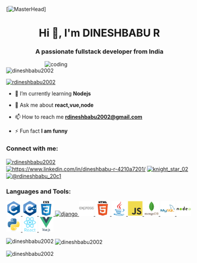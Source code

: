 [![MasterHead](https://crampete-staticfiles.s3.ap-south-1.amazonaws.com/images/blog/Full+stack+developer+resume+template.jpg)]
<h1 align="center">Hi 👋, I'm DINESHBABU R</h1>
<h3 align="center">A passionate fullstack developer from India</h3>
<img align="right" alt="coding" width="400" src="https://media.giphy.com/media/HscDLzkO8EOTmgkhQP/giphy.gif"/>
<p align="left"> <img src="https://komarev.com/ghpvc/?username=dineshbabu2002&label=Profile%20views&color=0e75b6&style=flat" alt="dineshbabu2002" /> </p>

<p align="left"> <a href="https://twitter.com/rdineshbabu2002" target="blank"><img src="https://img.shields.io/twitter/follow/rdineshbabu2002?logo=twitter&style=for-the-badge" alt="rdineshbabu2002" /></a> </p>

- 🌱 I’m currently learning **Nodejs**

- 💬 Ask me about **react,vue,node**

- 📫 How to reach me **rdineshbabu2002@gmail.com**

- ⚡ Fun fact **I am funny**

<h3 align="left">Connect with me:</h3>
<p align="left">
<a href="https://twitter.com/rdineshbabu2002" target="blank"><img align="center" src="https://raw.githubusercontent.com/rahuldkjain/github-profile-readme-generator/master/src/images/icons/Social/twitter.svg" alt="rdineshbabu2002" height="30" width="40" /></a>
<a href="https://linkedin.com/in/dineshbabu-r-4210a7201/" target="blank"><img align="center" src="https://raw.githubusercontent.com/rahuldkjain/github-profile-readme-generator/master/src/images/icons/Social/linked-in-alt.svg" alt="https://www.linkedin.com/in/dineshbabu-r-4210a7201/" height="30" width="40" /></a>
<a href="https://instagram.com/knight_star_02" target="blank"><img align="center" src="https://raw.githubusercontent.com/rahuldkjain/github-profile-readme-generator/master/src/images/icons/Social/instagram.svg" alt="knight_star_02" height="30" width="40" /></a>
<a href="https://www.hackerrank.com/rdineshbabu_20c1" target="blank"><img align="center" src="https://raw.githubusercontent.com/rahuldkjain/github-profile-readme-generator/master/src/images/icons/Social/hackerrank.svg" alt="@rdineshbabu_20c1" height="30" width="40" /></a>
</p>

<h3 align="left">Languages and Tools:</h3>
<p align="left"> <a href="https://www.cprogramming.com/" target="_blank" rel="noreferrer"> <img src="https://raw.githubusercontent.com/devicons/devicon/master/icons/c/c-original.svg" alt="c" width="40" height="40"/> </a> <a href="https://www.w3schools.com/cpp/" target="_blank" rel="noreferrer"> <img src="https://raw.githubusercontent.com/devicons/devicon/master/icons/cplusplus/cplusplus-original.svg" alt="cplusplus" width="40" height="40"/> </a> <a href="https://www.w3schools.com/css/" target="_blank" rel="noreferrer"> <img src="https://raw.githubusercontent.com/devicons/devicon/master/icons/css3/css3-original-wordmark.svg" alt="css3" width="40" height="40"/> </a> <a href="https://www.djangoproject.com/" target="_blank" rel="noreferrer"> <img src="https://cdn.worldvectorlogo.com/logos/django.svg" alt="django" width="40" height="40"/> </a> <a href="https://expressjs.com" target="_blank" rel="noreferrer"> <img src="https://raw.githubusercontent.com/devicons/devicon/master/icons/express/express-original-wordmark.svg" alt="express" width="40" height="40"/> </a> <a href="https://www.w3.org/html/" target="_blank" rel="noreferrer"> <img src="https://raw.githubusercontent.com/devicons/devicon/master/icons/html5/html5-original-wordmark.svg" alt="html5" width="40" height="40"/> </a> <a href="https://www.java.com" target="_blank" rel="noreferrer"> <img src="https://raw.githubusercontent.com/devicons/devicon/master/icons/java/java-original.svg" alt="java" width="40" height="40"/> </a> <a href="https://developer.mozilla.org/en-US/docs/Web/JavaScript" target="_blank" rel="noreferrer"> <img src="https://raw.githubusercontent.com/devicons/devicon/master/icons/javascript/javascript-original.svg" alt="javascript" width="40" height="40"/> </a> <a href="https://www.mongodb.com/" target="_blank" rel="noreferrer"> <img src="https://raw.githubusercontent.com/devicons/devicon/master/icons/mongodb/mongodb-original-wordmark.svg" alt="mongodb" width="40" height="40"/> </a> <a href="https://www.mysql.com/" target="_blank" rel="noreferrer"> <img src="https://raw.githubusercontent.com/devicons/devicon/master/icons/mysql/mysql-original-wordmark.svg" alt="mysql" width="40" height="40"/> </a> <a href="https://nodejs.org" target="_blank" rel="noreferrer"> <img src="https://raw.githubusercontent.com/devicons/devicon/master/icons/nodejs/nodejs-original-wordmark.svg" alt="nodejs" width="40" height="40"/> </a> <a href="https://www.python.org" target="_blank" rel="noreferrer"> <img src="https://raw.githubusercontent.com/devicons/devicon/master/icons/python/python-original.svg" alt="python" width="40" height="40"/> </a> <a href="https://reactjs.org/" target="_blank" rel="noreferrer"> <img src="https://raw.githubusercontent.com/devicons/devicon/master/icons/react/react-original-wordmark.svg" alt="react" width="40" height="40"/> </a> <a href="https://vuejs.org/" target="_blank" rel="noreferrer"> <img src="https://raw.githubusercontent.com/devicons/devicon/master/icons/vuejs/vuejs-original-wordmark.svg" alt="vuejs" width="40" height="40"/> </a> </p>

<p><img align="left" src="https://github-readme-stats.vercel.app/api/top-langs?username=dineshbabu2002&show_icons=true&locale=en&layout=compact" alt="dineshbabu2002" /></p>

<p>&nbsp;<img align="center" src="https://github-readme-stats.vercel.app/api?username=dineshbabu2002&show_icons=true&locale=en" alt="dineshbabu2002" /></p>

<p><img align="center" src="https://github-readme-streak-stats.herokuapp.com/?user=dineshbabu2002&" alt="dineshbabu2002" /></p>
